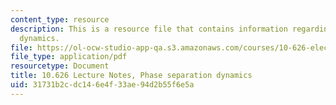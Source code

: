 ```yaml
---
content_type: resource
description: This is a resource file that contains information regarding phase separation
  dynamics.
file: https://ol-ocw-studio-app-qa.s3.amazonaws.com/courses/10-626-electrochemical-energy-systems-spring-2014/31731b2cdc146e4f33ae94d2b55f6e5a_MIT10_626S14_S11lec39.pdf
file_type: application/pdf
resourcetype: Document
title: 10.626 Lecture Notes, Phase separation dynamics
uid: 31731b2c-dc14-6e4f-33ae-94d2b55f6e5a
---
```

